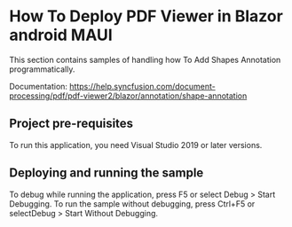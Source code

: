 # How To Deploy PDF Viewer in Blazor android MAUI

This section contains samples of handling how To Add Shapes Annotation programmatically.

Documentation: https://help.syncfusion.com/document-processing/pdf/pdf-viewer2/blazor/annotation/shape-annotation

## Project pre-requisites
To run this application, you need Visual Studio 2019 or later versions.

## Deploying and running the sample
To debug while running the application, press F5 or select Debug > Start Debugging. To run the sample without debugging, press Ctrl+F5 or selectDebug > Start Without Debugging.